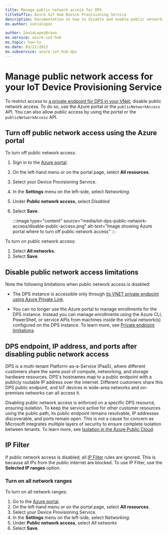 ```yaml
---
title: Manage public network access for DPS
titleSuffix: Azure IoT Hub Device Provisioning Service
description: Documentation on how to disable and enable public network access for Azure IoT Device Provisioning Service (DPS)
ms.author: sonialopez

author: SoniaLopezBravo
ms.service: azure-iot-hub
ms.topic: how-to
ms.date: 03/21/2022
ms.subservice: azure-iot-hub-dps
---
```


# Manage public network access for your IoT Device Provisioning Service

To restrict access to [a private endpoint for DPS in your VNet](virtual-network-support.md), disable public network access. To do so, use the Azure portal or the `publicNetworkAccess` API. You can also allow public access by using the portal or the `publicNetworkAccess` API.

## Turn off public network access using the Azure portal

To turn off public network access:

1. Sign in to the [Azure portal](https://portal.azure.com).
2. On the left-hand menu or on the portal page, select **All resources**.
3. Select your Device Provisioning Service.
4. In the **Settings** menu on the left-side, select *Networking*.
5. Under **Public network access**, select *Disabled*
6. Select **Save**.

    :::image type="content" source="media/iot-dps-public-network-access/disable-public-access.png" alt-text="Image showing Azure portal where to turn off public network access" :::

To turn on public network access:

1. Select **All networks**.
2. Select **Save**.

## Disable public network access limitations

Note the following limitations when public network access is disabled:

- The DPS instance is accessible only through [its VNET private endpoint using Azure Private Link](virtual-network-support.md).

- You can no longer use the Azure portal to manage enrollments for the DPS instance. Instead you can manage enrollments using the Azure CLI, PowerShell, or service APIs from machines inside the virtual network(s) configured on the DPS instance. To learn more, see [Private endpoint limitations](virtual-network-support.md#private-endpoint-limitations).

## DPS endpoint, IP address, and ports after disabling public network access

DPS is a multi-tenant Platform-as-a-Service (PaaS), where different customers share the same pool of compute, networking, and storage hardware resources. DPS's hostnames map to a public endpoint with a publicly routable IP address over the internet. Different customers share this DPS public endpoint, and IoT devices in wide-area networks and on-premises networks can all access it.

Disabling public network access is enforced on a specific DPS resource, ensuring isolation. To keep the service active for other customer resources using the public path, its public endpoint remains resolvable, IP addresses discoverable, and ports remain open. This is not a cause for concern as Microsoft integrates multiple layers of security to ensure complete isolation between tenants. To learn more, see [Isolation in the Azure Public Cloud](../security/fundamentals/isolation-choices.md#tenant-level-isolation).

## IP Filter

If public network access is disabled, all [IP Filter](../iot-dps/iot-dps-ip-filtering.md) rules are ignored. This is because all IPs from the public internet are blocked. To use IP Filter, use the **Selected IP ranges** option.

### Turn on all network ranges

To turn on all network ranges:

1. Go to the [Azure portal](https://portal.azure.com).
2. On the left-hand menu or on the portal page, select **All resources**.
3. Select your Device Provisioning Service.
4. In the **Settings** menu on the left-side, select *Networking*.
5. Under **Public network access**, select *All networks*
6. Select **Save**.
